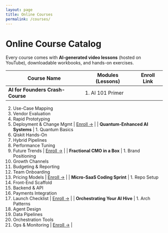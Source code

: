 ```yaml
---
layout: page
title: Online Courses
permalink: /courses/
---
```


# Online Course Catalog

Every course comes with **AI-generated video lessons** (hosted on YouTube), downloadable workbooks, and hands-on exercises.

| Course Name                  | Modules (Lessons)                                      | Enroll Link                          |
|------------------------------|--------------------------------------------------------|--------------------------------------|
| **AI for Founders Crash-Course** | 1. AI 101 Primer  
2. Use-Case Mapping  
3. Vendor Evaluation  
4. Rapid Prototyping  
5. Deployment & Change Mgmt | [Enroll →](https://youtu.be/AIFoundersCrashCourse)     |
| **Quantum-Enhanced AI Systems** | 1. Quantum Basics  
2. Qiskit Hands-On  
3. Hybrid Pipelines  
4. Performance Tuning  
5. Future Trends | [Enroll →](https://youtu.be/QuantumAISystems)         |
| **Fractional CMO in a Box**     | 1. Brand Positioning  
2. Growth Channels  
3. Budgeting & Reporting  
4. Team Onboarding  
5. Pricing Models | [Enroll →](https://youtu.be/CMOinABox)               |
| **Micro-SaaS Coding Sprint**    | 1. Repo Setup  
2. Front-End Scaffold  
3. Backend & API  
4. Payments Integration  
5. Launch Checklist | [Enroll →](https://youtu.be/MicroSaaSCoding)         |
| **Orchestrating Your AI Hive**  | 1. Arch Patterns  
2. Agent Design  
3. Data Pipelines  
4. Orchestration Tools  
5. Ops & Monitoring | [Enroll →](https://youtu.be/AIHiveOrchestration)     |
